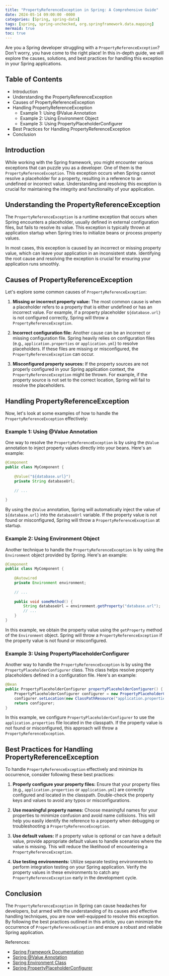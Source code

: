 ```yaml
---
title: "PropertyReferenceException in Spring: A Comprehensive Guide"
date: 2024-05-14 09:00:00 -0000
categories: [Spring, spring-data]
tags: [spring, spring-unchecked, org.springframework.data.mapping]
mermaid: true
toc: true
---
```



Are you a Spring developer struggling with a `PropertyReferenceException`? Don't worry, you have come to the right place! In this in-depth guide, we will explore the causes, solutions, and best practices for handling this exception in your Spring applications.

## Table of Contents

- Introduction
- Understanding the PropertyReferenceException
- Causes of PropertyReferenceException
- Handling PropertyReferenceException
    - Example 1: Using @Value Annotation
    - Example 2: Using Environment Object
    - Example 3: Using PropertyPlaceholderConfigurer
- Best Practices for Handling PropertyReferenceException
- Conclusion

## Introduction

While working with the Spring framework, you might encounter various exceptions that can puzzle you as a developer. One of them is the `PropertyReferenceException`. This exception occurs when Spring cannot resolve a placeholder for a property, resulting in a reference to an undefined or incorrect value. Understanding and resolving this exception is crucial for maintaining the integrity and functionality of your application.

## Understanding the PropertyReferenceException

The `PropertyReferenceException` is a runtime exception that occurs when Spring encounters a placeholder, usually defined in external configuration files, but fails to resolve its value. This exception is typically thrown at application startup when Spring tries to initialize beans or process property values.

In most cases, this exception is caused by an incorrect or missing property value, which can leave your application in an inconsistent state. Identifying the root cause and resolving the exception is crucial for ensuring your application runs smoothly.

## Causes of PropertyReferenceException

Let's explore some common causes of `PropertyReferenceException`:

1. **Missing or incorrect property value:** The most common cause is when a placeholder refers to a property that is either undefined or has an incorrect value. For example, if a property placeholder `${database.url}` is not configured correctly, Spring will throw a `PropertyReferenceException`.

2. **Incorrect configuration file:** Another cause can be an incorrect or missing configuration file. Spring heavily relies on configuration files (e.g., `application.properties` or `application.yml`) to resolve placeholders. If these files are missing or misconfigured, the `PropertyReferenceException` can occur.

3. **Misconfigured property sources:** If the property sources are not properly configured in your Spring application context, the `PropertyReferenceException` might be thrown. For example, if the property source is not set to the correct location, Spring will fail to resolve the placeholders.

## Handling PropertyReferenceException

Now, let's look at some examples of how to handle the `PropertyReferenceException` effectively:

### Example 1: Using @Value Annotation

One way to resolve the `PropertyReferenceException` is by using the `@Value` annotation to inject property values directly into your beans. Here's an example:

```java
@Component
public class MyComponent {
    
    @Value("${database.url}")
    private String databaseUrl;
    
    // ...
    
}
```

By using the `@Value` annotation, Spring will automatically inject the value of `${database.url}` into the `databaseUrl` variable. If the property value is not found or misconfigured, Spring will throw a `PropertyReferenceException` at startup.

### Example 2: Using Environment Object

Another technique to handle the `PropertyReferenceException` is by using the `Environment` object provided by Spring. Here's an example:

```java
@Component
public class MyComponent {
    
    @Autowired
    private Environment environment;
    
    // ...
    
    public void someMethod() {
        String databaseUrl = environment.getProperty("database.url");
        // ...
    }
}
```

In this example, we obtain the property value using the `getProperty` method of the `Environment` object. Spring will throw a `PropertyReferenceException` if the property value is not found or misconfigured.

### Example 3: Using PropertyPlaceholderConfigurer

Another way to handle the `PropertyReferenceException` is by using the `PropertyPlaceholderConfigurer` class. This class helps resolve property placeholders defined in a configuration file. Here's an example:

```java
@Bean
public PropertyPlaceholderConfigurer propertyPlaceholderConfigurer() {
    PropertyPlaceholderConfigurer configurer = new PropertyPlaceholderConfigurer();
    configurer.setLocation(new ClassPathResource("application.properties"));
    return configurer;
}
```

In this example, we configure `PropertyPlaceholderConfigurer` to use the `application.properties` file located in the classpath. If the property value is not found or misconfigured, this approach will throw a `PropertyReferenceException`.

## Best Practices for Handling PropertyReferenceException

To handle `PropertyReferenceException` effectively and minimize its occurrence, consider following these best practices:

1. **Properly configure your property files:** Ensure that your property files (e.g., `application.properties` or `application.yml`) are correctly configured and located in the classpath. Double-check the property keys and values to avoid any typos or misconfigurations.

2. **Use meaningful property names:** Choose meaningful names for your properties to minimize confusion and avoid name collisions. This will help you easily identify the reference to a property when debugging or troubleshooting a `PropertyReferenceException`.

3. **Use default values:** If a property value is optional or can have a default value, provide appropriate default values to handle scenarios where the value is missing. This will reduce the likelihood of encountering a `PropertyReferenceException`.

4. **Use testing environments:** Utilize separate testing environments to perform integration testing on your Spring application. Verify the property values in these environments to catch any `PropertyReferenceException` early in the development cycle.

## Conclusion

The `PropertyReferenceException` in Spring can cause headaches for developers, but armed with the understanding of its causes and effective handling techniques, you are now well-equipped to resolve this exception. By following the best practices outlined in this article, you can minimize the occurrence of `PropertyReferenceException` and ensure a robust and reliable Spring application.

References:
- [Spring Framework Documentation](https://docs.spring.io/spring-framework)
- [Spring @Value Annotation](https://docs.spring.io/spring-framework/docs/current/javadoc-api/org/springframework/beans/factory/annotation/Value.html)
- [Spring Environment Class](https://docs.spring.io/spring-framework/docs/current/javadoc-api/org/springframework/core/env/Environment.html)
- [Spring PropertyPlaceholderConfigurer](https://docs.spring.io/spring-framework/docs/current/javadoc-api/org/springframework/beans/factory/config/PropertyPlaceholderConfigurer.html)

